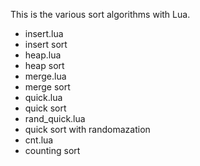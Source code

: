 
This is the various sort algorithms with Lua.

* insert.lua
 * insert sort
* heap.lua
 * heap sort
* merge.lua
 * merge sort
* quick.lua
 * quick sort
* rand_quick.lua
 * quick sort with randomazation
* cnt.lua
 * counting sort
